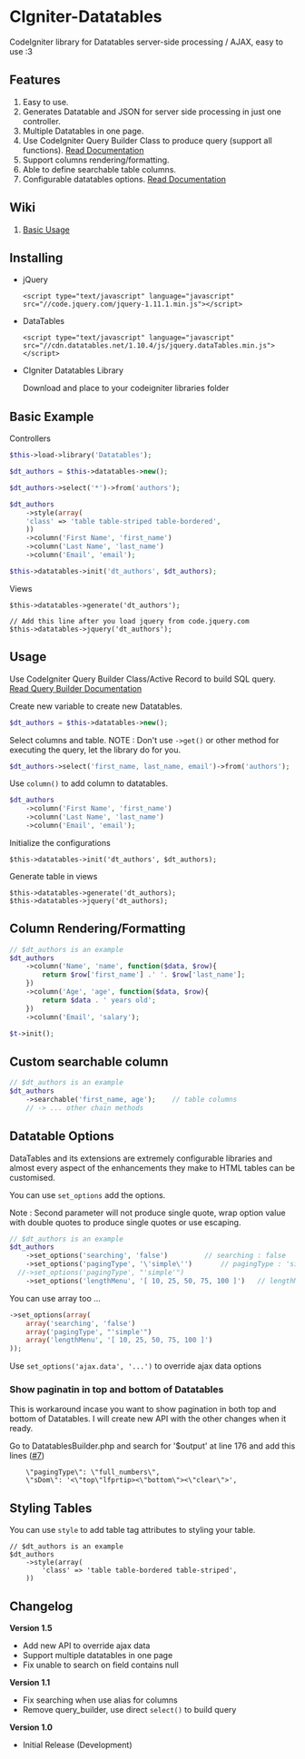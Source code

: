 # CIgniter-Datatables
CodeIgniter library for Datatables server-side processing / AJAX, easy to use :3

## Features ##
1. Easy to use.
2. Generates Datatable and JSON for server side processing in just one controller.
3. Multiple Datatables in one page.
3. Use CodeIgniter Query Builder Class to produce query (support all functions). [Read Documentation](https://www.codeigniter.com/userguide3/database/query_builder.html)
4. Support columns rendering/formatting.
5. Able to define searchable table columns.
6. Configurable datatables options. [Read Documentation](https://datatables.net/reference/option/)

## Wiki
1. [Basic Usage](https://github.com/izalfat23/CIgniter-Datatables/wiki/Basic-Usage)




## Installing

* jQuery

	```
	<script type="text/javascript" language="javascript" src="//code.jquery.com/jquery-1.11.1.min.js"></script>
	```

* DataTables

	```
	<script type="text/javascript" language="javascript" src="//cdn.datatables.net/1.10.4/js/jquery.dataTables.min.js"></script>
	```

* CIgniter Datatables Library

	Download and place to your codeigniter libraries folder
	
## Basic Example

Controllers

```php
$this->load->library('Datatables');

$dt_authors = $this->datatables->new();

$dt_authors->select('*')->from('authors');

$dt_authors
    ->style(array(
	'class' => 'table table-striped table-bordered',
    ))
    ->column('First Name', 'first_name')
    ->column('Last Name', 'last_name')
    ->column('Email', 'email');

$this->datatables->init('dt_authors', $dt_authors); 
```

Views

```
$this->datatables->generate('dt_authors');

// Add this line after you load jquery from code.jquery.com
$this->datatables->jquery('dt_authors');
```

## Usage

Use CodeIgniter Query Builder Class/Active Record to build SQL query. [Read Query Builder Documentation](https://www.codeigniter.com/userguide3/database/query_builder.html)

Create new variable to create new Datatables.

```php
$dt_authors = $this->datatables->new();
```

Select columns and table. NOTE : Don't use `->get()` or other method for executing the query, let the library do for you.

```php
$dt_authors->select('first_name, last_name, email')->from('authors');
```

Use `column()` to add column to datatables.

```php
$dt_authors
    ->column('First Name', 'first_name')
    ->column('Last Name', 'last_name')
    ->column('Email', 'email');
```

Initialize the configurations

```
$this->datatables->init('dt_authors', $dt_authors);
```

Generate table in views

```
$this->datatables->generate('dt_authors);
$this->datatables->jquery('dt_authors);
```

## Column Rendering/Formatting


```php
// $dt_authors is an example 
$dt_authors
    ->column('Name', 'name', function($data, $row){
    	return $row['first_name'] .' '. $row['last_name'];
    })
    ->column('Age', 'age', function($data, $row){
		return $data . ' years old';
    })
    ->column('Email', 'salary');

$t->init();
```

## Custom searchable column


```php
// $dt_authors is an example 
$dt_authors
    ->searchable('first_name, age'); 	// table columns
    // -> ... other chain methods
```

## Datatable Options

DataTables and its extensions are extremely configurable libraries and almost every aspect of the enhancements they make to HTML tables can be customised.

You can use `set_options` add the options. 

Note : Second parameter will not produce single quote, wrap option value with double quotes to produce single quotes or use escaping.
```php
// $dt_authors is an example 
$dt_authors
    ->set_options('searching', 'false')			// searching : false
    ->set_options('pagingType', '\'simple\'')		// pagingType : 'simple'
  //->set_options('pagingType', "'simple'")
    ->set_options('lengthMenu', '[ 10, 25, 50, 75, 100 ]')	 // lengthMenu : [ 10, 25, 50, 75, 100 ]
```

You can use array too ...

```php
->set_options(array(
    array('searching', 'false')
    array('pagingType', "'simple'")
    array('lengthMenu', '[ 10, 25, 50, 75, 100 ]')
));
```

Use `set_options('ajax.data', '...')` to override ajax data options


### Show paginatin in top and bottom of Datatables
This is workaround incase you want to show pagination in both top and bottom of Datatables.
I will create new API with the other changes when it ready.

Go to DatatablesBuilder.php and search for '$output' at line 176 and add this lines ([#7](https://github.com/nacasha/CIgniter-Datatables/issues/7))
```
    \"pagingType\": \"full_numbers\",
    \"sDom\": '<\"top\"lfprtip><\"bottom\"><\"clear\">',
```


## Styling Tables

You can use `style` to add table tag attributes to styling your table.

```
// $dt_authors is an example 
$dt_authors
    ->style(array(
        'class' => 'table table-bordered table-striped',
    ))
```

## Changelog

<b>Version 1.5</b>
	
* Add new API to override ajax data
* Support multiple datatables in one page
* Fix unable to search on field contains null

<b>Version 1.1</b>
	
* Fix searching when use alias for columns
* Remove query_builder, use direct `select()` to build query

<b>Version 1.0</b>
	
* Initial Release (Development)
